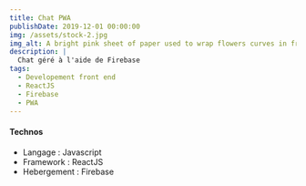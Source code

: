 ```yaml
---
title: Chat PWA
publishDate: 2019-12-01 00:00:00
img: /assets/stock-2.jpg
img_alt: A bright pink sheet of paper used to wrap flowers curves in front of rich blue background
description: |
  Chat géré à l'aide de Firebase
tags:
  - Developement front end
  - ReactJS
  - Firebase
  - PWA
---
```


#### Technos

- Langage : Javascript
- Framework : ReactJS
- Hebergement : Firebase
